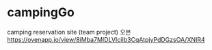 # campingGo
camping reservation site (team project)
오븐
https://ovenapp.io/view/8iMba7MIDLVIciIb3CqAtpjyPdDGzsOA/XNIR4
